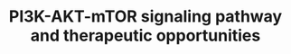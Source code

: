 ---
annotations:
- id: PW:0000232
  parent: signaling pathway
  type: Pathway Ontology
  value: phosphatidylinositol 3-kinase-Akt signaling pathway
- id: PW:0000595
  parent: signaling pathway
  type: Pathway Ontology
  value: phosphatidylinositol 3-kinase signaling pathway
- id: PW:0000003
  parent: signaling pathway
  type: Pathway Ontology
  value: signaling pathway
authors:
- AAR&Co
- Fehrhart
- AlexanderPico
- Khanspers
- Mkutmon
- MaintBot
- Liling
- DeSl
description: This pathway is based on figure 1 from Merritt et al. (See Bibliography).
  The PI3K-AKT-mTOR signaling pathway has been shown to have a significant correlation
  with the development of castration-resistant prostate cancer. The signaling pathway
  regulates many cellular processes such as protein synthesis, proliferation, survival,
  metabolism, and differentiation, all factors that would increase a cancerous cell's
  ability to survive. Scientists have explored the use of various inhibitors for different
  parts of the signaling pathway, and have been faced with varying success.    Proteins
  on this pathway have targeted assays available via the [https://assays.cancer.gov/available_assays?wp_id=WP3844
  CPTAC Assay Portal]
last-edited: 2019-10-31
organisms:
- Homo sapiens
redirect_from:
- /index.php/Pathway:WP3844
- /instance/WP3844
revision: null
schema-jsonld:
- '@context': https://schema.org/
  '@id': https://wikipathways.github.io/pathways/WP3844.html
  '@type': Dataset
  creator:
    '@type': Organization
    name: WikiPathways
  description: This pathway is based on figure 1 from Merritt et al. (See Bibliography).
    The PI3K-AKT-mTOR signaling pathway has been shown to have a significant correlation
    with the development of castration-resistant prostate cancer. The signaling pathway
    regulates many cellular processes such as protein synthesis, proliferation, survival,
    metabolism, and differentiation, all factors that would increase a cancerous cell's
    ability to survive. Scientists have explored the use of various inhibitors for
    different parts of the signaling pathway, and have been faced with varying success.    Proteins
    on this pathway have targeted assays available via the [https://assays.cancer.gov/available_assays?wp_id=WP3844
    CPTAC Assay Portal]
  keywords:
  - ''
  - 4EBP1
  - AKT
  - ATG13
  - BAD
  - FIP200
  - FOXO1
  - FOXO3
  - FOXO4
  - 'G Protein-coupled '
  - GRB10
  - GSK3B
  - HRAS
  - KRAS
  - Kinases
  - MTOR
  - NRAS
  - PDK1
  - PIK3CA
  - PIK3CB
  - PIK3CG
  - PIK3R1
  - PIK3R2
  - PIK3R3
  - PIP2
  - PIP3
  - PTEN
  - RAPTOR
  - RHEB
  - RICTOR
  - Receptor Tyrosine
  - Receptors
  - S6K1
  - TFEB
  - TSC2
  - ULK1
  - eNOS
  - p27
  license: CC0
  name: PI3K-AKT-mTOR signaling pathway and therapeutic opportunities
seo: CreativeWork
title: PI3K-AKT-mTOR signaling pathway and therapeutic opportunities
wpid: WP3844
---